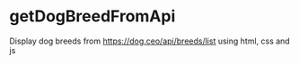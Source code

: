 # getDogBreedFromApi
Display dog breeds from https://dog.ceo/api/breeds/list using html, css and js
